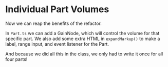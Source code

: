 # Individual Part Volumes

Now we can reap the benefits of the refactor.

In `Part.ts` we can add a GainNode, which will control the volume for that specific part. We also add some extra HTML in `expandMarkup()` to make a label, range input, and event listener for the Part.

And because we did all this in the class, we only had to write it once for all four parts!
